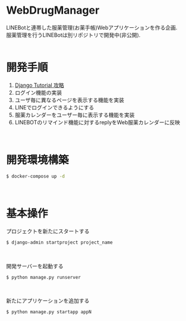 # WebDrugManager
LINEBotと連帯した服薬管理(お薬手帳)Webアプリケーションを作る企画.  
服薬管理を行うLINEBotは別リポジトリで開発中(非公開).
<br>
<br>

# 開発手順
1. [Django Tutorial 攻略](https://www.youtube.com/watch?v=nS41IkL13QE&list=PLuCS8p0T7ozK4Ne1e5eAVG2R5Gbs1naix)
2. ログイン機能の実装  
3. ユーザ毎に異なるページを表示する機能を実装  
4. LINEでログインできるようにする  
5. 服薬カレンダーをユーザー毎に表示する機能を実装  
6. LINEBOTのリマインド機能に対するreplyをWeb服薬カレンダーに反映

<br>

# 開発環境構築
```bash
$ docker-compose up -d
```
<br>

# 基本操作
プロジェクトを新たにスタートする
```bash
$ django-admin startproject project_name
```
<br>

開発サーバーを起動する
```bash
$ python manage.py runserver
```
<br>

新たにアプリケーションを追加する  
```bash
$ python manage.py startapp appN
```